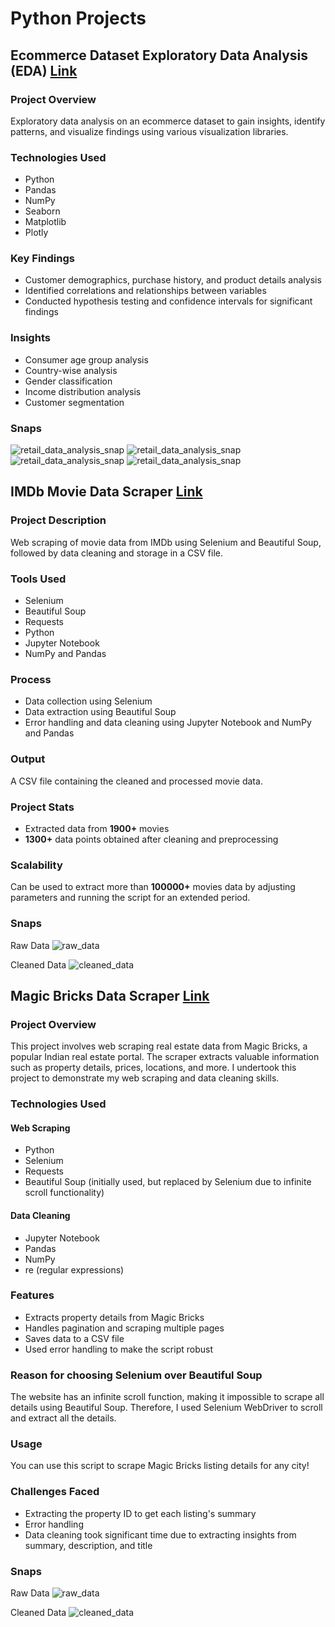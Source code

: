 # Python Projects
## Ecommerce Dataset Exploratory Data Analysis (EDA) [Link](https://github.com/MaheshYoganandan/Python_Projects/tree/main/python-retail-data-analysis-project)

### Project Overview

Exploratory data analysis on an ecommerce dataset to gain insights, identify patterns, and visualize findings using various visualization libraries.

### Technologies Used

* Python
* Pandas
* NumPy
* Seaborn
* Matplotlib
* Plotly

### Key Findings

* Customer demographics, purchase history, and product details analysis
* Identified correlations and relationships between variables
* Conducted hypothesis testing and confidence intervals for significant findings

### Insights

* Consumer age group analysis
* Country-wise analysis
* Gender classification
* Income distribution analysis
* Customer segmentation

### Snaps
![retail_data_analysis_snap](https://github.com/user-attachments/assets/8ab54801-f537-40b1-a38d-cc1c434eb255)
![retail_data_analysis_snap](https://github.com/user-attachments/assets/e4022ceb-1578-42b5-8634-ec1d49026c8a)
![retail_data_analysis_snap](https://github.com/user-attachments/assets/4f2f73a4-4326-4025-948c-15e4a181de4e)
![retail_data_analysis_snap](https://github.com/user-attachments/assets/b397e1dc-63fb-43ed-9174-e91c85f9491b)



## IMDb Movie Data Scraper [Link](https://github.com/MaheshYoganandan/Python_Projects/tree/main/webscraping-imdb-movie-data-scraper-project)

### Project Description

Web scraping of movie data from IMDb using Selenium and Beautiful Soup, followed by data cleaning and storage in a CSV file.

### Tools Used

* Selenium
* Beautiful Soup
* Requests
* Python
* Jupyter Notebook
* NumPy and Pandas

### Process

* Data collection using Selenium
* Data extraction using Beautiful Soup
* Error handling and data cleaning using Jupyter Notebook and NumPy and Pandas

### Output

A CSV file containing the cleaned and processed movie data.

### Project Stats

* Extracted data from **1900+** movies
* **1300+** data points obtained after cleaning and preprocessing

### Scalability

Can be used to extract more than **100000+** movies data by adjusting parameters and running the script for an extended period.

### Snaps
Raw Data
![raw_data](https://github.com/user-attachments/assets/658b6ccb-8e19-4bf4-9c0b-a4f0d63af4d7)

Cleaned Data
![cleaned_data](https://github.com/user-attachments/assets/361c18be-f8bd-4a69-823f-115ee3db4620)


## Magic Bricks Data Scraper [Link](https://github.com/MaheshYoganandan/Python_Projects/blob/main/webscraping-realestate-data-project/README.md?plain=1)

### Project Overview

This project involves web scraping real estate data from Magic Bricks, a popular Indian real estate portal. The scraper extracts valuable information such as property details, prices, locations, and more. I undertook this project to demonstrate my web scraping and data cleaning skills.

### Technologies Used

#### Web Scraping

* Python
* Selenium
* Requests
* Beautiful Soup (initially used, but replaced by Selenium due to infinite scroll functionality)

#### Data Cleaning

* Jupyter Notebook
* Pandas
* NumPy
* re (regular expressions)

### Features

* Extracts property details from Magic Bricks
* Handles pagination and scraping multiple pages
* Saves data to a CSV file
* Used error handling to make the script robust

### Reason for choosing Selenium over Beautiful Soup

The website has an infinite scroll function, making it impossible to scrape all details using Beautiful Soup. Therefore, I used Selenium WebDriver to scroll and extract all the details.

### Usage

You can use this script to scrape Magic Bricks listing details for any city!

### Challenges Faced

* Extracting the property ID to get each listing's summary
* Error handling
* Data cleaning took significant time due to extracting insights from summary, description, and title

### Snaps
Raw Data
![raw_data](https://github.com/user-attachments/assets/c6c04186-d965-4f84-b6af-c3c258292c6c)

Cleaned Data
![cleaned_data](https://github.com/user-attachments/assets/50d4a1ca-a545-40e0-8e63-75bcfae3fcdf)
